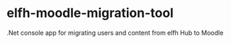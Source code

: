 # elfh-moodle-migration-tool
.Net console app for migrating users and content from elfh Hub to Moodle
